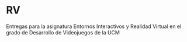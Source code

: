# RV
Entregas para la asignatura Entornos Interactivos y Realidad Virtual en el grado de Desarrollo de Videojuegos de la UCM
